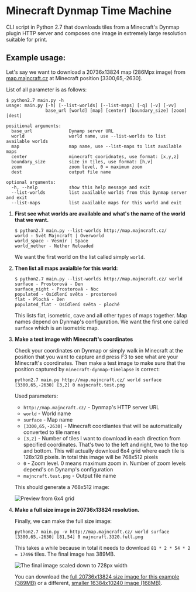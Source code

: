 # Minecraft Dynmap Time Machine

CLI script in Python 2.7 that downloads tiles from a Minecraft's Dynmap plugin HTTP server and composes one image in extremely large resolution suitable for print.

## Example usage:

Let's say we want to download a 20736x13824 map (286Mpx image) from [map.majncraft.cz](http://map.majncraft.cz/) at Minecraft position [3300,65,-2630].

List of all parameter is as follows:

    $ python2.7 main.py -h
    usage: main.py [-h] [--list-worlds] [--list-maps] [-q] [-v] [-vv]
                   base_url [world] [map] [center] [boundary_size] [zoom] [dest]
    
    positional arguments:
      base_url              Dynamp server URL
      world                 world name, use --list-worlds to list available worlds
      map                   map name, use --list-maps to list available maps
      center                minecraft cooridnates, use format: [x,y,z]
      boundary_size         size in tiles, use format: [h,v]
      zoom                  zoom level, 0 = maximum zoom
      dest                  output file name
    
    optional arguments:
      -h, --help            show this help message and exit
      --list-worlds         list available worlds from this Dynmap server and exit
      --list-maps           list available maps for this world and exit

1. **First see what worlds are available and what's the name of the world that we want.**

   ```
   $ python2.7 main.py --list-worlds http://map.majncraft.cz/
   world - Svět Majncraft | Overworld
   world_space - Vesmír | Space
   world_nether - Nether Reloaded
   ```

   We want the first world on the list called simply `world`.

2. **Then list all maps avaialble for this world:**

   ```
   $ python2.7 main.py --list-worlds http://map.majncraft.cz/ world
   surface - Prostorová - Den
   surface_night - Prostorová - Noc
   populated - Osídlení světa - prostorové
   flat - Plochá - Den
   populated_flat - Osídlení světa - ploché
   ```
    
   This lists flat, isometric, cave and all other types of maps together. Map names depend on Dynmap's configuration. We want the first one called `surface` which is an isometric map.
   
3. **Make a test image with Minecraft's coordinates**

   Check your coordinates on Dynmap or simply walk in Minecraft at the position that you want to capture and press F3 to see what are your Minecraft's coordinates. Then make a test image to make sure that the position captured by `minecraft-dynmap-timelapse` is correct:
   
   ```
   python2.7 main.py http://map.majncraft.cz/ world surface [3300,65,-2630] [3,2] 0 majncraft.test.png
   ```
   
   Used parameters:
   
   - `http://map.majncraft.cz/` - Dynmap's HTTP server URL
   - `world` - World name
   - `surface` - Map name
   - `[3300,65,-2630]` - Minecraft coordiantes that will be automatically converted to tile names
   - `[3,2]` - Number of tiles I want to download in each direction from specified coordinates. That's two to the left and right, two to the top and bottom. This will actually download 6x4 grid where each tile is 128x128 pixels. In total this image will be 768x512 pixels
   - `0` - Zoom level. 0 means maximum zoom in. Number of zoom levels depend's on Dynamp's configuration
   - `majncraft.test.png` - Output file name
   
   This should generate a 768x512 image:
   
   ![Preview from 6x4 grid](https://raw.githubusercontent.com/martinsik/minecraft-dynmap-timemachine/master/doc/majncraft.3320.test.png)
   
4. **Make a full size image in 20736x13824 resolution.**
   
   Finally, we can make the full size image:
   
   ```
   python2.7 main.py -v http://map.majncraft.cz/ world surface [3300,65,-2630] [81,54] 0 majncraft.3320.full.png
   ```
   
   This takes a while because in total it needs to download `81 * 2 * 54 * 2 = 17496` tiles. The final image has 389MB.
   
   ![The final image scaled down to 728px width](https://raw.githubusercontent.com/martinsik/minecraft-dynmap-timemachine/master/doc/majncraft.3320.thumb.png)
   
   You can download the [full 20736x13824 size image for this example (389MB)](https://www.dropbox.com/s/hhq6jbuxyu6fmr0/majncraft.20736.full.png?dl=0) or a different, [smaller 16384x10240 image (168MB)](https://www.dropbox.com/s/c6zzpv2cd26x76g/majncraft.16384.png?dl=0).